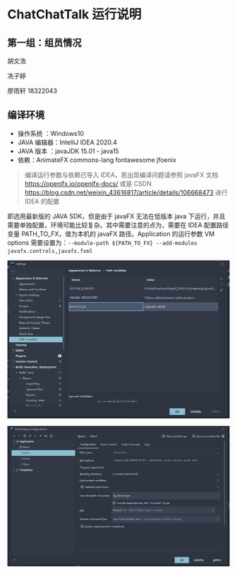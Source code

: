 # ChatChatTalk 运行说明

## 第一组：组员情况

胡文浩

冼子婷

廖雨轩 18322043

## 编译环境

- 操作系统 ：Windows10
- JAVA 编辑器：IntelliJ IDEA 2020.4
- JAVA 版本 ：javaJDK 15.01 - java15
- 依赖：AnimateFX commons-lang fontawesome jfoenix

> 编译运行参数与依赖已导入 IDEA，若出现编译问题请参照 javaFX 文档 https://openjfx.io/openjfx-docs/ 或是 CSDN https://blog.csdn.net/weixin_43616817/article/details/106668473 进行 IDEA 的配置

即选用最新版的 JAVA SDK，但是由于 javaFX 无法在低版本 java 下运行，并且需要单独配置，环境可能比较复杂。其中需要注意的点为，需要在 IDEA 配置路径变量 PATH_TO_FX，值为本机的 javaFX 路径。Application 的运行参数 VM options 需要设置为：`--module-path ${PATH_TO_FX} --add-modules javafx.controls,javafx.fxml`

![PATH_TO_FX](public\PATHTOFX.png)

![VM_OPTIONS](public\VMOPTIONS.png)
